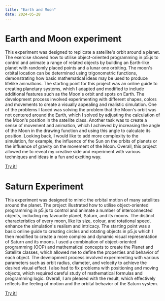 ```yaml
---
title: "Earth and Moon"
date: 2024-05-28
---
```

# Earth and Moon experiment

This experiment was designed to replicate a satellite's orbit around a planet. The exercise showed how to utilise object-oriented programming in p5.js to control and animate a range of related objects by building an Earth-like planet with randomly placed points and a lunar one orbiting. The moon's orbital location can be determined using trigonometric functions, demonstrating how basic mathematical ideas may be used to produce lifelike animations. The starting point for this project was an online guide to creating planetary systems, which I adapted and modified to include additional features such as the Moon's orbit and spots on Earth. The development process involved experimenting with different shapes, colors and movements to create a visually appealing and realistic simulation. One of the problems I faced was solving the problem that the Moon's orbit was not centered around the Earth, which I solved by adjusting the calculation of the Moon's position in the satellite class. Another task was to create a sense of movement and animation, which I achieved by increasing the angle of the Moon in the drawing function and using this angle to calculate its position. Looking back, I would like to add more complexity to the simulation, for example, the influence of the Sun on the orbits of planets or the influence of gravity on the movement of the Moon. Overall, this project allowed me to reveal my creative side and experiment with various techniques and ideas in a fun and exciting way.

[Try it!](/skills-github-pages/Experiment55/Earth_and_Moon/index.html)

# Saturn Experiment 

This experiment was designed to mimic the orbital motion of many satellites around the planet. The project illustrated how to utilise object-oriented programming in p5.js to control and animate a number of interconnected objects, including my favourite planet, Saturn, and its moons. The distinct characteristics of every moon, like its size, colour, and rotational speed, enhance the simulation's realism and intricacy. The starting point was a basic online guide to creating circles and rotating objects in p5.js which I then modified to create a more complex and dynamic visual representation of Saturn and its moons. I used a combination of object-oriented programming (OOP) and mathematical concepts to create the Planet and Satellite classes, which allowed me to define the properties and behavior of each object. The development process involved experimenting with various parameters such as orbit radius, diameter, and velocity to achieve the desired visual effect. I also had to fix problems with positioning and moving objects, which required careful study of mathematical formulas and programming logic. Overall, I am pleased with the result, which effectively reflects the feeling of motion and the orbital behavior of the Saturn system.

[Try it!](/skills-github-pages/Experiment66/Saturn/index.html)
